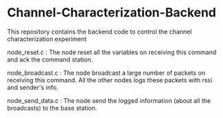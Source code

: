 # Channel-Characterization-Backend
This repository contains the backend code to control the channel characterization experiment 

node_reset.c : The node reset all the variables on receiving this command and ack the command station.

node_broadcast.c : The node broadcast a large number of packets on receiving this command. All the other nodes logs these packets with rssi and sender's info.

node_send_data.c : The node send the logged information (about all the broadcasts) to the base station.
